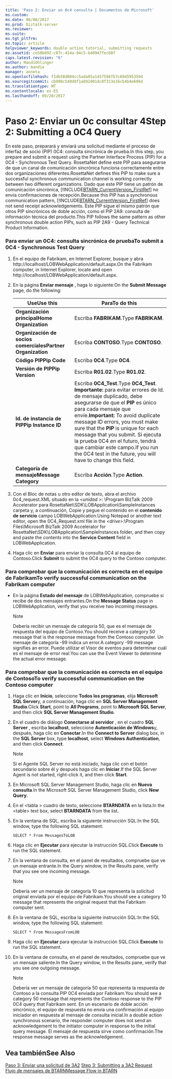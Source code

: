 ```yaml
---
title: 'Paso 2: Enviar un 0c4 consulta | Documentos de Microsoft'
ms.custom: 
ms.date: 06/08/2017
ms.prod: biztalk-server
ms.reviewer: 
ms.suite: 
ms.tgt_pltfrm: 
ms.topic: article
helpviewer_keywords: double action tutorial, submitting requests
ms.assetid: ce50b892-c87c-414a-94c5-b40947fec68f
caps.latest.revision: "6"
author: MandiOhlinger
ms.author: mandia
manager: anneta
ms.openlocfilehash: f1db38d804cc5ada05a1457596fb7c694595359d
ms.sourcegitcommit: cb908c540d8f1a692d01dc8f313e16cb4b4e696d
ms.translationtype: MT
ms.contentlocale: es-ES
ms.lasthandoff: 09/20/2017
---
```

# <a name="step-2-submitting-a-0c4-query"></a><span data-ttu-id="594fe-102">Paso 2: Enviar un 0c consultar 4</span><span class="sxs-lookup"><span data-stu-id="594fe-102">Step 2: Submitting a 0C4 Query</span></span>
<span data-ttu-id="594fe-103">En este paso, preparará y enviará una solicitud mediante el proceso de interfaz de socio (PIP) 0C4: consulta sincrónica de prueba.</span><span class="sxs-lookup"><span data-stu-id="594fe-103">In this step, you prepare and submit a request using the Partner Interface Process (PIP) for a 0C4 - Synchronous Test Query.</span></span> <span data-ttu-id="594fe-104">RosettaNet define este PIP para asegurarse de que un canal de comunicación sincrónica funciona correctamente entre dos organizaciones diferentes.</span><span class="sxs-lookup"><span data-stu-id="594fe-104">RosettaNet defines this PIP to make sure a successful synchronous communication channel is working correctly between two different organizations.</span></span> <span data-ttu-id="594fe-105">Dado que este PIP tiene un patrón de comunicación sincrónica, [!INCLUDE[BTARN_CurrentVersion_FirstRef](../../includes/btarn-currentversion-firstref-md.md)] no envía confirmaciones de recepción.</span><span class="sxs-lookup"><span data-stu-id="594fe-105">Because this PIP has a synchronous communication pattern, [!INCLUDE[BTARN_CurrentVersion_FirstRef](../../includes/btarn-currentversion-firstref-md.md)] does not send receipt acknowledgements.</span></span> <span data-ttu-id="594fe-106">Este PIP sigue el mismo patrón que otros PIP sincrónicos de doble acción, como el PIP 2A9: consulta de información técnica del producto.</span><span class="sxs-lookup"><span data-stu-id="594fe-106">This PIP follows the same pattern as other synchronous double action PIPs, such as PIP 2A9 - Query Technical Product Information.</span></span>  
  
### <a name="to-submit-a-0c4---synchronous-test-query"></a><span data-ttu-id="594fe-107">Para enviar un 0C4: consulta sincrónica de prueba</span><span class="sxs-lookup"><span data-stu-id="594fe-107">To submit a 0C4 - Synchronous Test Query</span></span>  
  
1.  <span data-ttu-id="594fe-108">En el equipo de Fabrikam, en Internet Explorer, busque y abra http://localhost/LOBWebApplication/default.aspx.</span><span class="sxs-lookup"><span data-stu-id="594fe-108">On the Fabrikam computer, in Internet Explorer, locate and open http://localhost/LOBWebApplication/default.aspx.</span></span>  
  
2.  <span data-ttu-id="594fe-109">En la página **Enviar mensaje** , haga lo siguiente:</span><span class="sxs-lookup"><span data-stu-id="594fe-109">On the **Submit Message** page, do the following:</span></span>  
  
    |<span data-ttu-id="594fe-110">Use</span><span class="sxs-lookup"><span data-stu-id="594fe-110">Use this</span></span>|<span data-ttu-id="594fe-111">Para</span><span class="sxs-lookup"><span data-stu-id="594fe-111">To do this</span></span>|  
    |--------------|----------------|  
    |<span data-ttu-id="594fe-112">**Organización principal**</span><span class="sxs-lookup"><span data-stu-id="594fe-112">**Home Organization**</span></span>|<span data-ttu-id="594fe-113">Escriba **FABRIKAM**.</span><span class="sxs-lookup"><span data-stu-id="594fe-113">Type **FABRIKAM**.</span></span>|  
    |<span data-ttu-id="594fe-114">**Organización de socios comerciales**</span><span class="sxs-lookup"><span data-stu-id="594fe-114">**Partner Organization**</span></span>|<span data-ttu-id="594fe-115">Escriba **CONTOSO**.</span><span class="sxs-lookup"><span data-stu-id="594fe-115">Type **CONTOSO**.</span></span>|  
    |<span data-ttu-id="594fe-116">**Código PIP**</span><span class="sxs-lookup"><span data-stu-id="594fe-116">**Pip Code**</span></span>|<span data-ttu-id="594fe-117">Escriba **0C4**.</span><span class="sxs-lookup"><span data-stu-id="594fe-117">Type **0C4**.</span></span>|  
    |<span data-ttu-id="594fe-118">**Versión de PIP**</span><span class="sxs-lookup"><span data-stu-id="594fe-118">**Pip Version**</span></span>|<span data-ttu-id="594fe-119">Escriba **R01.02**.</span><span class="sxs-lookup"><span data-stu-id="594fe-119">Type **R01.02**.</span></span>|  
    |<span data-ttu-id="594fe-120">**Id. de instancia de PIP**</span><span class="sxs-lookup"><span data-stu-id="594fe-120">**Pip Instance ID**</span></span>|<span data-ttu-id="594fe-121">Escriba **0C4_Test**.</span><span class="sxs-lookup"><span data-stu-id="594fe-121">Type **0C4_Test**.</span></span> <span data-ttu-id="594fe-122">**Importante:** para evitar errores de Id. de mensaje duplicado, debe asegurarse de que el **PIP** es único para cada mensaje que envíe.</span><span class="sxs-lookup"><span data-stu-id="594fe-122">**Important:**  To avoid duplicate message ID errors, you must make sure that the **PIP** is unique for each message that you submit.</span></span> <span data-ttu-id="594fe-123">Si ejecuta la prueba 0C4 en el futuro, tendrá que cambiar este campo.</span><span class="sxs-lookup"><span data-stu-id="594fe-123">If you run the 0C4 test in the future, you will have to change this field.</span></span>|  
    |<span data-ttu-id="594fe-124">**Categoría de mensaje**</span><span class="sxs-lookup"><span data-stu-id="594fe-124">**Message Category**</span></span>|<span data-ttu-id="594fe-125">Escriba **Acción**.</span><span class="sxs-lookup"><span data-stu-id="594fe-125">Type **Action**.</span></span>|  
  
3.  <span data-ttu-id="594fe-126">Con el Bloc de notas u otro editor de texto, abra el archivo 0c4_request.XML situado en la  *\<unidad >*: \Program BizTalk 2009 Accelerator para RosettaNet\SDK\LOBApplication\SampleInstances carpeta y, a continuación, Copie y pegue el contenido en el **contenido de servicio** campo LOBWebApplication.</span><span class="sxs-lookup"><span data-stu-id="594fe-126">Using Notepad or another text editor, open the 0C4_Request.xml file in the *\<drive>*:\Program Files\Microsoft BizTalk 2009 Accelerator for RosettaNet\SDK\LOBApplication\SampleInstances folder, and then copy and paste the contents into the **Service Content** field in LOBWebApplication.</span></span>  
  
4.  <span data-ttu-id="594fe-127">Haga clic en **Enviar** para enviar la consulta 0C4 al equipo de Contoso.</span><span class="sxs-lookup"><span data-stu-id="594fe-127">Click **Submit** to submit the 0C4 query to the Contoso computer.</span></span>  
  
### <a name="to-verify-successful-communication-on-the-fabrikam-computer"></a><span data-ttu-id="594fe-128">Para comprobar que la comunicación es correcta en el equipo de Fabrikam</span><span class="sxs-lookup"><span data-stu-id="594fe-128">To verify successful communication on the Fabrikam computer</span></span>  
  
-   <span data-ttu-id="594fe-129">En la página **Estado del mensaje** de LOBWebApplication, compruebe si recibe de dos mensajes entrantes.</span><span class="sxs-lookup"><span data-stu-id="594fe-129">On the **Message Status** page in LOBWebApplication, verify that you receive two incoming messages.</span></span>  
  
    > [!NOTE]
    >  <span data-ttu-id="594fe-130">Debería recibir un mensaje de categoría 50, que es el mensaje de respuesta del equipo de Contoso.</span><span class="sxs-lookup"><span data-stu-id="594fe-130">You should receive a category 50 message that is the response message from the Contoso computer.</span></span> <span data-ttu-id="594fe-131">Un mensaje de categoría -99 indica un error.</span><span class="sxs-lookup"><span data-stu-id="594fe-131">A category -99 message signifies an error.</span></span> <span data-ttu-id="594fe-132">Puede utilizar el Visor de eventos para determinar cuál es el mensaje de error real.</span><span class="sxs-lookup"><span data-stu-id="594fe-132">You can use the Event Viewer to determine the actual error message.</span></span>  
  
### <a name="to-verify-successful-communication-on-the-contoso-computer"></a><span data-ttu-id="594fe-133">Para comprobar que la comunicación es correcta en el equipo de Contoso</span><span class="sxs-lookup"><span data-stu-id="594fe-133">To verify successful communication on the Contoso computer</span></span>  
  
1.  <span data-ttu-id="594fe-134">Haga clic en **Inicio**, seleccione **Todos los programas**, elija **Microsoft SQL Server**y, a continuación, haga clic en **SQL Server Management Studio**.</span><span class="sxs-lookup"><span data-stu-id="594fe-134">Click **Start**, point to **All Programs**, point to **Microsoft SQL Server**, and then click **SQL Server Management Studio**.</span></span>  
  
2.  <span data-ttu-id="594fe-135">En el cuadro de diálogo **Conectarse al servidor** , en el cuadro **SQL Server** , escriba **localhost**, seleccione **Autenticación de Windows**y, después, haga clic en **Conectar**.</span><span class="sxs-lookup"><span data-stu-id="594fe-135">In the **Connect to Server** dialog box, in the **SQL Server** box, type **localhost**, select **Windows Authentication**, and then click **Connect**.</span></span>  
  
    > [!NOTE]
    >  <span data-ttu-id="594fe-136">Si el Agente SQL Server no está iniciado, haga clic con el botón secundario sobre él y después haga clic en **Iniciar**.</span><span class="sxs-lookup"><span data-stu-id="594fe-136">If the SQL Server Agent is not started, right-click it, and then click **Start**.</span></span>  
  
3.  <span data-ttu-id="594fe-137">En Microsoft SQL Server Management Studio, haga clic en **Nueva consulta**.</span><span class="sxs-lookup"><span data-stu-id="594fe-137">In the Microsoft SQL Server Management Studio, click **New Query**.</span></span>  
  
4.  <span data-ttu-id="594fe-138">En el \<tabla > cuadro de texto, seleccione **BTARNDATA** en la lista.</span><span class="sxs-lookup"><span data-stu-id="594fe-138">In the \<table> text box, select **BTARNDATA** from the list.</span></span>  
  
5.  <span data-ttu-id="594fe-139">En la ventana de SQL, escriba la siguiente instrucción SQL:</span><span class="sxs-lookup"><span data-stu-id="594fe-139">In the SQL window, type the following SQL statement:</span></span>  
  
    ```  
    SELECT * From MessagesToLOB  
    ```  
  
6.  <span data-ttu-id="594fe-140">Haga clic en **Ejecutar** para ejecutar la instrucción SQL.</span><span class="sxs-lookup"><span data-stu-id="594fe-140">Click **Execute** to run the SQL statement.</span></span>  
  
7.  <span data-ttu-id="594fe-141">En la ventana de consulta, en el panel de resultados, compruebe que ve un mensaje entrante.</span><span class="sxs-lookup"><span data-stu-id="594fe-141">In the Query window, in the Results pane, verify that you see one incoming message.</span></span>  
  
    > [!NOTE]
    >  <span data-ttu-id="594fe-142">Debería ver un mensaje de categoría 10 que representa la solicitud original enviada por el equipo de Fabrikam.</span><span class="sxs-lookup"><span data-stu-id="594fe-142">You should see a category 10 message that represents the original request that the Fabrikam computer sent.</span></span>  
  
8.  <span data-ttu-id="594fe-143">En la ventana de SQL, escriba la siguiente instrucción SQL:</span><span class="sxs-lookup"><span data-stu-id="594fe-143">In the SQL window, type the following SQL statement:</span></span>  
  
    ```  
    SELECT * From MessagesFromLOB  
    ```  
  
9. <span data-ttu-id="594fe-144">Haga clic en **Ejecutar** para ejecutar la instrucción SQL.</span><span class="sxs-lookup"><span data-stu-id="594fe-144">Click **Execute** to run the SQL statement.</span></span>  
  
10. <span data-ttu-id="594fe-145">En la ventana de consulta, en el panel de resultados, compruebe que ve un mensaje saliente.</span><span class="sxs-lookup"><span data-stu-id="594fe-145">In the Query window, in the Results pane, verify that you see one outgoing message.</span></span>  
  
    > [!NOTE]
    >  <span data-ttu-id="594fe-146">Debería ver un mensaje de categoría 50 que representa la respuesta de Contoso a la consulta PIP 0C4 enviada por Fabrikam.</span><span class="sxs-lookup"><span data-stu-id="594fe-146">You should see a category 50 message that represents the Contoso response to the PIP 0C4 query that Fabrikam sent.</span></span> <span data-ttu-id="594fe-147">En un escenario de doble acción sincrónico, el equipo de respuesta no envía una confirmación al equipo iniciador en respuesta al mensaje de consulta inicial.</span><span class="sxs-lookup"><span data-stu-id="594fe-147">In a double action synchronous scenario, the responder computer does not send an acknowledgement to the initiator computer in response to the initial query message.</span></span> <span data-ttu-id="594fe-148">El mensaje de respuesta sirve como confirmación.</span><span class="sxs-lookup"><span data-stu-id="594fe-148">The response message serves as the acknowledgement.</span></span>  
  
## <a name="see-also"></a><span data-ttu-id="594fe-149">Vea también</span><span class="sxs-lookup"><span data-stu-id="594fe-149">See Also</span></span>  
 <span data-ttu-id="594fe-150">[Paso 3: Enviar una solicitud de 3A2](../../adapters-and-accelerators/accelerator-rosettanet/step-3-submitting-a-3a2-request.md) </span><span class="sxs-lookup"><span data-stu-id="594fe-150">[Step 3: Submitting a 3A2 Request](../../adapters-and-accelerators/accelerator-rosettanet/step-3-submitting-a-3a2-request.md) </span></span>  
 [<span data-ttu-id="594fe-151">Flujo de mensajes de BTARN</span><span class="sxs-lookup"><span data-stu-id="594fe-151">Message Flow in BTARN</span></span>](../../adapters-and-accelerators/accelerator-rosettanet/message-flow-in-btarn.md)